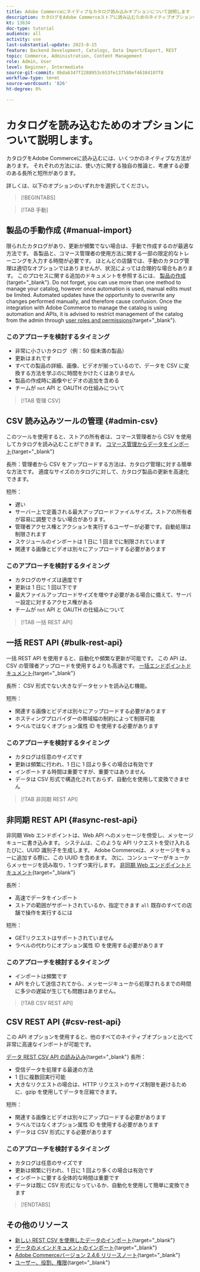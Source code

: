 ```yaml
---
title: Adobe Commerceにネイティブなカタログ読み込みオプションについて説明します
description: カタログをAdobe Commerceストアに読み込むためのネイティブオプションのいくつかを説明します。
kt: 13634
doc-type: tutorial
audience: all
activity: use
last-substantial-update: 2023-8-15
feature: Backend Development, Catalogs, Data Import/Export, REST
topic: Commerce, Administration, Content Management
role: Admin, User
level: Beginner, Intermediate
source-git-commit: 0bda6347f2288953c653fe137580ef46384107f8
workflow-type: tm+mt
source-wordcount: '826'
ht-degree: 0%

---
```


# カタログを読み込むためのオプションについて説明します。

カタログをAdobe Commerceに読み込むには、いくつかのネイティブな方法があります。 それぞれの方法には、使い方に関する独自の推論と、考慮する必要のある長所と短所があります。

詳しくは、以下のオプションのいずれかを選択してください。

>[!BEGINTABS]

>[!TAB 手動]

## 製品の手動作成 {#manual-import}

限られたカタログがあり、更新が頻繁でない場合は、手動で作成するのが最適な方法です。 各製品と、コマース管理者の使用方法に関する一部の限定的なトレーニングを入力する時間が必要です。 ほとんどの店舗では、手動のカタログ管理は適切なオプションではありませんが、状況によっては合理的な場合もあります。 このプロセスに関する追加のドキュメントを参照するには、 [製品の作成](https://experienceleague.adobe.com/docs/commerce-admin/catalog/products/product-create.html){target="_blank"}. Do not forget, you can use more than one method to manage your catalog, however once automation is used, manual edits must be limited. Automated updates have the opportunity to overwrite any changes performed manually, and therefore cause confusion. Once the integration with Adobe Commerce to manage the catalog is using automation and APIs, it is advised to restrict management of the catalog from the admin through [user roles and permissions](https://experienceleague.adobe.com/docs/commerce-admin/systems/user-accounts/permissions-user-roles.html){target="_blank"}.



### このアプローチを検討するタイミング

- 非常に小さいカタログ（例：50 個未満の製品）
- 更新はまれです
- すべての製品の詳細、画像、ビデオが揃っているので、データを CSV に変換する方法を学ぶのに時間をかけたくはありません
- 製品の作成時に画像やビデオの追加を含める
- チームが `not` API と OAUTH の仕組みについて



>[!TAB 管理 CSV]

## CSV 読み込みツールの管理 {#admin-csv}

このツールを使用すると、ストアの所有者は、コマース管理者から CSV を使用してカタログを読み込むことができます。
[コマース管理からデータをインポート](https://experienceleague.adobe.com/docs/commerce-admin/systems/data-transfer/import/data-import.html){target="_blank"}

長所：管理者から CSV をアップロードする方法は、カタログ管理に対する簡単な方法です。 適度なサイズのカタログに対して、カタログ製品の更新を高速化できます。

短所：

- 遅い
- サーバー上で定義される最大アップロードファイルサイズ。ストアの所有者が容易に調整できない場合があります。
- 管理者アクセス権とアクションを実行するユーザーが必要です。自動処理は制限されます
- スケジュールのインポートは 1 日に 1 回までに制限されています
- 関連する画像とビデオは別々にアップロードする必要があります



### このアプローチを検討するタイミング

- カタログのサイズは適度です
- 更新は 1 日に 1 回以下です
- 最大ファイルアップロードサイズを増やす必要がある場合に備えて、サーバー設定に対するアクセス権がある
- チームが `not` API と OAUTH の仕組みについて



>[!TAB 一括 REST API]

## 一括 REST API {#bulk-rest-api}

一括 REST API を使用すると、自動化や頻繁な更新が可能です。 この API は、CSV の管理者アップロードを使用するよりも高速です。
[一括エンドポイントドキュメント](https://developer.adobe.com/commerce/webapi/rest/use-rest/bulk-endpoints/){target="_blank"}

長所： CSV 形式でない大きなデータセットを読み込む機能。

短所：

- 関連する画像とビデオは別々にアップロードする必要があります
- ホスティングプロバイダーの帯域幅の制約によって制限可能
- ラベルではなくオプション属性 ID を使用する必要があります



### このアプローチを検討するタイミング

- カタログは任意のサイズです
- 更新は頻繁に行われ、1 日に 1 回より多くの場合は有効です
- インポートする時間は重要ですが、重要ではありません
- データは CSV 形式で構造化されておらず、自動化を使用して変換できません



>[!TAB 非同期 REST API]

## 非同期 REST API {#async-rest-api}

非同期 Web エンドポイントは、Web API へのメッセージを傍受し、メッセージキューに書き込みます。 システムは、このような API リクエストを受け入れるたびに、UUID 識別子を生成します。 Adobe Commerceは、メッセージをキューに追加する際に、この UUID を含めます。 次に、コンシューマーがキューからメッセージを読み取り、1 つずつ実行します。
[非同期 Web エンドポイントドキュメント](https://developer.adobe.com/commerce/webapi/rest/use-rest/asynchronous-web-endpoints/){target="_blank"}

長所：

- 高速でデータをインポート
- ストアの範囲がサポートされているか、指定できます `all` 既存のすべての店舗で操作を実行するには

短所：

- GETリクエストはサポートされていません
- ラベルの代わりにオプション属性 ID を使用する必要があります


### このアプローチを検討するタイミング

- インポートは頻繁です
- API を介して送信されてから、メッセージキューから処理されるまでの時間に多少の遅延が生じても問題はありません。



>[!TAB CSV REST API]

## CSV REST API {#csv-rest-api}

この API オプションを使用すると、他のすべてのネイティブオプションと比べて非常に高速なインポートが可能です。

[データ REST CSV API の読み込み](https://developer.adobe.com/commerce/webapi/rest/modules/import/){target="_blank"}
長所：

- 受信データを処理する最速の方法
- 1 日に複数回実行可能
- 大きなリクエストの場合は、HTTP リクエストのサイズ制限を避けるために、gzip を使用してデータを圧縮できます。

短所：

- 関連する画像とビデオは別々にアップロードする必要があります
- ラベルではなくオプション属性 ID を使用する必要があります
- データは CSV 形式にする必要があります

### このアプローチを検討するタイミング

- カタログは任意のサイズです
- 更新は頻繁に行われ、1 日に 1 回より多くの場合は有効です
- インポートに要する全体的な時間は重要です
- データは既に CSV 形式になっているか、自動化を使用して簡単に変換できます



>[!ENDTABS]

## その他のリソース

- [新しい REST CSV を使用したデータのインポート](https://developer.adobe.com/commerce/webapi/rest/modules/import/){target="_blank"}
- [データのメインドキュメントのインポート](https://experienceleague.adobe.com/docs/commerce-admin/systems/data-transfer/import/data-import.html){target="_blank"}
- [Adobe Commerceバージョン 2.4.6 リリースノート](https://experienceleague.adobe.com/docs/commerce-operations/release/notes/adobe-commerce/2-4-6.html){target="_blank"}
- [ユーザー、役割、権限](../site-management/users-roles-permissions.md){target="_blank"}
